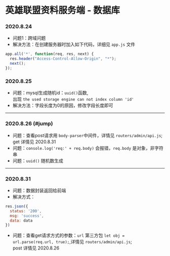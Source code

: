 # 英雄联盟资料服务端 - 数据库
### 2020.8.24
* 问题1：跨域问题
* 解决方法：在创建服务器时加入如下代码，详细见 `app.js` 文件
```js
app.all('*', function(req, res, next) {
  res.header("Access-Control-Allow-Origin", "*");
  next();
});
```
### 2020.8.25
* 问题：mysql生成随机id：`uuid()`函数,  
  出现 `the used storage engine can not index column 'id'`
* 解决方法：字段长度为0的原因，修改字段长度即可
***
### 2020.8.26 (#jump)
* 问题：查看post请求用 `body-parser`中间件，详情见 `routers/admin/api.js`;   
get 详情见<span id="jump"> 2020.8.31 </span>
* 问题：`console.log('req:' + req.body)` 会报错，`req.body` 是对象，非字符串   
* 问题：`uuid()` 随机数生成
***
### 2020.8.31
* 问题：数据封装返回给前端
* 解决方式：
```js
res.json({
  status: '200',
  msg: 'success',
  data: data
})
```
* 问题：查看get请求方式的参数：`url` 第三方包 `let obj = url.parse(req.url, true);`,详情见 `routers/admin/api.js`;   
post 详情见<span id="jump"> 2020.8.26 </span>